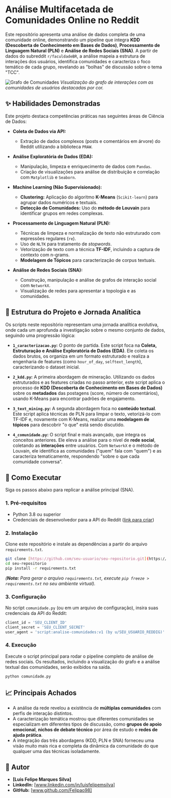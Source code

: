 # Análise Multifacetada de Comunidades Online no Reddit

Este repositório apresenta uma análise de dados completa de uma comunidade online, demonstrando um pipeline que integra **KDD (Descoberta de Conhecimento em Bases de Dados)**, **Processamento de Linguagem Natural (PLN)** e **Análise de Redes Sociais (SNA)**. A partir de dados do subreddit `r/faculdadeBR`, a análise mapeia a estrutura de interações dos usuários, identifica comunidades e caracteriza o foco temático de cada grupo, revelando as "bolhas" de discussão sobre o tema "TCC".

![Grafo de Comunidades](https://cienciadedatos.net/documentos/pygml02-detecion-comunidades-grafos-redes-python_files/figure-html/unnamed-chunk-5-1.png)
*Visualização do grafo de interações com as comunidades de usuários destacadas por cor.*

## ✨ Habilidades Demonstradas

Este projeto destaca competências práticas nas seguintes áreas de Ciência de Dados:

* **Coleta de Dados via API:**
    * Extração de dados complexos (posts e comentários em árvore) do Reddit utilizando a biblioteca `PRAW`.

* **Análise Exploratória de Dados (EDA):**
    * Manipulação, limpeza e enriquecimento de dados com `Pandas`.
    * Criação de visualizações para análise de distribuição e correlação com `Matplotlib` e `Seaborn`.

* **Machine Learning (Não Supervisionado):**
    * **Clustering:** Aplicação do algoritmo **K-Means** (`Scikit-learn`) para agrupar dados numéricos e textuais.
    * **Detecção de Comunidades:** Uso do **método de Louvain** para identificar grupos em redes complexas.

* **Processamento de Linguagem Natural (PLN):**
    * Técnicas de limpeza e normalização de texto não estruturado com expressões regulares (`re`).
    * Uso de `NLTK` para tratamento de *stopwords*.
    * Vetorização de texto com a técnica **TF-IDF**, incluindo a captura de contexto com n-grams.
    * **Modelagem de Tópicos** para caracterização de corpus textuais.

* **Análise de Redes Sociais (SNA):**
    * Construção, manipulação e análise de grafos de interação social com `NetworkX`.
    * Visualização de redes para apresentar a topologia e as comunidades.

## 📂 Estrutura do Projeto e Jornada Analítica

Os scripts neste repositório representam uma jornada analítica evolutiva, onde cada um aprofunda a investigação sobre o mesmo conjunto de dados, seguindo uma progressão lógica:

* **`1_caracterizacao.py`:** O ponto de partida. Este script foca na **Coleta, Estruturação e Análise Exploratória de Dados (EDA)**. Ele coleta os dados brutos, os organiza em um formato estruturado e realiza a engenharia de features (como `hour_of_day`, `selftext_length`), caracterizando o dataset inicial.

* **`2_kdd.py`:** A primeira abordagem de mineração. Utilizando os dados estruturados e as features criadas no passo anterior, este script aplica o processo de **KDD (Descoberta de Conhecimento em Bases de Dados)** sobre os **metadados** das postagens (score, número de comentários), usando K-Means para encontrar padrões de engajamento.

* **`3_text_mining.py`:** A segunda abordagem foca no **conteúdo textual**. Este script aplica técnicas de PLN para limpar o texto, vetorizá-lo com TF-IDF e, novamente com K-Means, realizar uma **modelagem de tópicos** para descobrir "o que" está sendo discutido.

* **`4_comunidade.py`:** O script final e mais avançado, que integra os conceitos anteriores. Ele eleva a análise para o nível de **rede social**, coletando as **interações** entre usuários. Com `NetworkX` e o método de Louvain, ele identifica as comunidades ("quem" fala com "quem") e as caracteriza tematicamente, respondendo "sobre o que cada comunidade conversa".

## 🚀 Como Executar

Siga os passos abaixo para replicar a análise principal (SNA).

### 1. Pré-requisitos
* Python 3.8 ou superior
* Credenciais de desenvolvedor para a API do Reddit ([link para criar](https://www.reddit.com/prefs/apps))

### 2. Instalação
Clone este repositório e instale as dependências a partir do arquivo `requirements.txt`.
```bash
git clone [https://github.com/seu-usuario/seu-repositorio.git](https://github.com/seu-usuario/seu-repositorio.git)
cd seu-repositorio
pip install -r requirements.txt
```
*(**Nota:** Para gerar o arquivo `requirements.txt`, execute `pip freeze > requirements.txt` no seu ambiente virtual).*

### 3. Configuração
No script `comunidade.py` (ou em um arquivo de configuração), insira suas credenciais da API do Reddit:
```python
client_id = 'SEU_CLIENT_ID'
client_secret = 'SEU_CLIENT_SECRET'
user_agent = 'script:analise-comunidades:v1 (by u/SEU_USUARIO_REDDIG)'
```

### 4. Execução
Execute o script principal para rodar o pipeline completo de análise de redes sociais. Os resultados, incluindo a visualização do grafo e a análise textual das comunidades, serão exibidos na saída.
```bash
python comunidade.py
```

## 📈 Principais Achados
* A análise da rede revelou a existência de **múltiplas comunidades** com perfis de interação distintos.
* A caracterização temática mostrou que diferentes comunidades se especializam em diferentes tipos de discussão, como **grupos de apoio emocional**, **nichos de debate técnico** por área de estudo e **redes de ajuda prática**.
* A integração das três abordagens (KDD, PLN e SNA) forneceu uma visão muito mais rica e completa da dinâmica da comunidade do que qualquer uma das técnicas isoladamente.

## 👤 Autor

* **[Luis Felipe Marques Silva]**
* **LinkedIn:** [www.linkedin.com/in/luisfelipemsilva]
* **GitHub:** [www.github.com/Felipao98]

